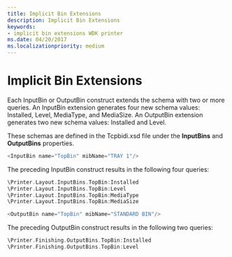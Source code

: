 ```yaml
---
title: Implicit Bin Extensions
description: Implicit Bin Extensions
keywords:
- implicit bin extensions WDK printer
ms.date: 04/20/2017
ms.localizationpriority: medium
---
```


# Implicit Bin Extensions


Each InputBin or OutputBin construct extends the schema with two or more queries. An InputBin extension generates four new schema values: Installed, Level, MediaType, and MediaSize. An OutputBin extension generates two new schema values: Installed and Level.

These schemas are defined in the Tcpbidi.xsd file under the **InputBins** and **OutputBins** properties.

```cpp
<InputBin name="TopBin" mibName="TRAY 1"/>
```

The preceding InputBin construct results in the following four queries:

```cpp
\Printer.Layout.InputBins.TopBin:Installed
\Printer.Layout.InputBins.TopBin:Level
\Printer.Layout.InputBins.TopBin:MediaType
\Printer.Layout.InputBins.TopBin:MediaSize

<OutputBin name="TopBin" mibName="STANDARD BIN"/>
```

The preceding OutputBin construct results in the following two queries:

```cpp
\Printer.Finishing.OutputBins.TopBin:Installed
\Printer.Finishing.OutputBins.TopBin:Level
```

 

 




